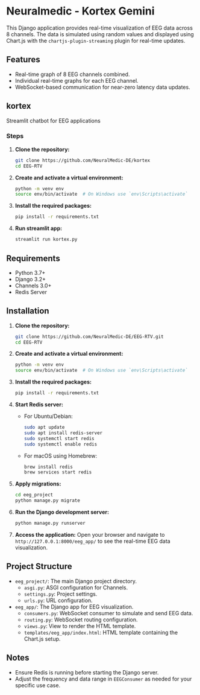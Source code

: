 # Neuralmedic - Kortex Gemini

This Django application provides real-time visualization of EEG data across 8 channels. The data is simulated using random values and displayed using Chart.js with the `chartjs-plugin-streaming` plugin for real-time updates.

## Features

- Real-time graph of 8 EEG channels combined.
- Individual real-time graphs for each EEG channel.
- WebSocket-based communication for near-zero latency data updates.

## kortex
Streamlit chatbot for EEG applications

### Steps

1. **Clone the repository:**
    ```bash
    git clone https://github.com/NeuralMedic-DE/kortex
    cd EEG-RTV
    ```

2. **Create and activate a virtual environment:**
    ```bash
    python -m venv env
    source env/bin/activate  # On Windows use `env\Scripts\activate`
    ```

3. **Install the required packages:**
    ```bash
    pip install -r requirements.txt
    ```
	
4. **Run streamlit app:**
    ```bash
    streamlit run kortex.py
    ```

## Requirements

- Python 3.7+
- Django 3.2+
- Channels 3.0+
- Redis Server

## Installation

1. **Clone the repository:**
    ```bash
    git clone https://github.com/NeuralMedic-DE/EEG-RTV.git
    cd EEG-RTV
    ```

2. **Create and activate a virtual environment:**
    ```bash
    python -m venv env
    source env/bin/activate  # On Windows use `env\Scripts\activate`
    ```

3. **Install the required packages:**
    ```bash
    pip install -r requirements.txt
    ```

4. **Start Redis server:**
    - For Ubuntu/Debian:
        ```bash
        sudo apt update
        sudo apt install redis-server
        sudo systemctl start redis
        sudo systemctl enable redis
        ```
    - For macOS using Homebrew:
        ```bash
        brew install redis
        brew services start redis
        ```

5. **Apply migrations:**
    ```bash
   cd eeg_project
    python manage.py migrate
    ```

6. **Run the Django development server:**
    ```bash
    python manage.py runserver
    ```

7. **Access the application:**
    Open your browser and navigate to `http://127.0.0.1:8000/eeg_app/` to see the real-time EEG data visualization.

## Project Structure

- `eeg_project/`: The main Django project directory.
  - `asgi.py`: ASGI configuration for Channels.
  - `settings.py`: Project settings.
  - `urls.py`: URL configuration.
- `eeg_app/`: The Django app for EEG visualization.
  - `consumers.py`: WebSocket consumer to simulate and send EEG data.
  - `routing.py`: WebSocket routing configuration.
  - `views.py`: View to render the HTML template.
  - `templates/eeg_app/index.html`: HTML template containing the Chart.js setup.

## Notes

- Ensure Redis is running before starting the Django server.
- Adjust the frequency and data range in `EEGConsumer` as needed for your specific use case.


